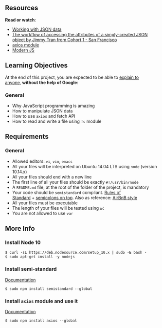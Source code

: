 <h2>Resources</h2>
<p><strong>Read or watch</strong>:</p>
<ul>
<li><a title="Working with JSON data" href="https://intranet.hbtn.io/rltoken/RmDpb2gJfPrMar05QdxYvw" target="_blank">Working with JSON data</a></li>
<li><a title="The workflow of accessing the attributes of a simply-created JSON object by Jimmy Tran from Cohort 1 - San Francisco" href="https://intranet.hbtn.io/rltoken/ibqGcS_YNbtWO8nPIlM2Ug" target="_blank">The workflow of accessing the attributes of a simply-created JSON object by Jimmy Tran from Cohort 1 - San Francisco</a></li>
<li><a title="axios module" href="https://intranet.hbtn.io/rltoken/ZCxiaIcuRl3IlEL_VgGqoA" target="_blank">axios module</a></li>
<li><a title="Modern JS" href="https://intranet.hbtn.io/rltoken/Zf5LCjoTEuIXWWxoH_dGVQ" target="_blank">Modern JS</a></li>
</ul>
<h2>Learning Objectives</h2>
<p>At the end of this project, you are expected to be able to&nbsp;<a title="explain to anyone" href="https://intranet.hbtn.io/rltoken/KGl7tkF5ZHilz24aw3uk_g" target="_blank">explain to anyone</a>,&nbsp;<strong>without the help of Google</strong>:</p>
<h3>General</h3>
<ul>
<li>Why JavaScript programming is amazing</li>
<li>How to manipulate JSON data</li>
<li>How to use&nbsp;<code>axios</code>&nbsp;and fetch API</li>
<li>How to read and write a file using&nbsp;<code>fs</code>&nbsp;module</li>
</ul>
<h2>Requirements</h2>
<h3>General</h3>
<ul>
<li>Allowed editors:&nbsp;<code>vi</code>,&nbsp;<code>vim</code>,&nbsp;<code>emacs</code></li>
<li>All your files will be interpreted on Ubuntu 14.04 LTS using&nbsp;<code>node</code>&nbsp;(version 10.14.x)</li>
<li>All your files should end with a new line</li>
<li>The first line of all your files should be exactly&nbsp;<code>#!/usr/bin/node</code></li>
<li>A&nbsp;<code>README.md</code>&nbsp;file, at the root of the folder of the project, is mandatory</li>
<li>Your code should be&nbsp;<code>semistandard</code>&nbsp;compliant.&nbsp;<a title="Rules of Standard" href="https://intranet.hbtn.io/rltoken/c82PxNOgt77URzBvKDVcqg" target="_blank">Rules of Standard</a>&nbsp;+&nbsp;<a title="semicolons on top" href="https://intranet.hbtn.io/rltoken/GEBmmrmMUnGd20y4k6_4OA" target="_blank">semicolons on top</a>. Also as reference:&nbsp;<a title="AirBnB style" href="https://intranet.hbtn.io/rltoken/B5xrtt_3vxQFbcCpW5rVsw" target="_blank">AirBnB style</a></li>
<li>All your files must be executable</li>
<li>The length of your files will be tested using&nbsp;<code>wc</code></li>
<li>You are not allowed to use&nbsp;<code>var</code></li>
</ul>
<h2>More Info</h2>
<h3>Install Node 10</h3>
<pre><code>$ curl -sL https://deb.nodesource.com/setup_10.x | sudo -E bash -
$ sudo apt-get install -y nodejs
</code></pre>
<h3>Install semi-standard</h3>
<p><a title="Documentation" href="https://intranet.hbtn.io/rltoken/GEBmmrmMUnGd20y4k6_4OA" target="_blank">Documentation</a></p>
<pre><code>$ sudo npm install semistandard --global
</code></pre>
<h3>Install&nbsp;<code>axios</code>&nbsp;module and use it</h3>
<p><a title="Documentation" href="https://intranet.hbtn.io/rltoken/ZCxiaIcuRl3IlEL_VgGqoA" target="_blank">Documentation</a></p>
<pre><code>$ sudo npm install axios --global
